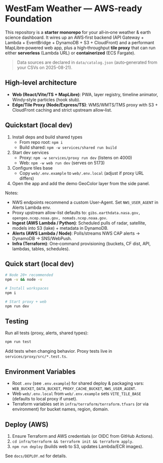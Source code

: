 # WestFam Weather — AWS‑ready Foundation

This repository is a **starter monorepo** for your all‑in‑one weather & earth science dashboard.
It wires up an AWS‑first backend (API Gateway + Lambda + EventBridge + DynamoDB + S3 + CloudFront)
and a performant MapLibre‑powered web app, plus a high‑throughput **tile proxy** that can run
either **serverless** (Lambda URL) or **containerized** (ECS Fargate).

> Data sources are declared in `data/catalog.json` (auto‑generated from your CSVs on 2025-08-21).

## High‑level architecture
- **Web (React/Vite/TS + MapLibre)**: PWA, layer registry, timeline animator, Windy‑style particles (hook stub).
- **Edge/Tile Proxy (Node/Express/TS)**: WMS/WMTS/TMS proxy with S3 + CloudFront caching and strict upstream allow‑list.

## Quickstart (local dev)

1) Install deps and build shared types
	- From repo root: `npm i`
	- Build shared: `npm -w services/shared run build`
2) Start dev services
	- Proxy: `npm -w services/proxy run dev` (listens on 4000)
	- Web: `npm -w web run dev` (serves on 5173)
3) Configure tiles base
	- Copy `web/.env.example` to `web/.env.local` (adjust if proxy URL differs)
4) Open the app and add the demo GeoColor layer from the side panel.

Notes:
- NWS endpoints recommend a custom User-Agent. Set `NWS_USER_AGENT` in Alerts Lambda env.
- Proxy upstream allow-list defaults to: `gibs.earthdata.nasa.gov, opengeo.ncep.noaa.gov, nomads.ncep.noaa.gov`.
- **Ingest (AWS Lambda / Python)**: Scheduled pulls of radar, satellite, models into S3 (lake) + metadata in DynamoDB.
- **Alerts (AWS Lambda / Node)**: Polls/streams NWS CAP alerts → DynamoDB → SNS/WebPush.
- **Infra (Terraform)**: One‑command provisioning (buckets, CF dist, API, lambdas, tables, schedules).

## Quick start (local dev)
```bash
# Node 20+ recommended
npm -v && node -v

# Install workspaces
npm i

# Start proxy + web
npm run dev
```

## Testing
Run all tests (proxy, alerts, shared types):
```bash
npm run test
```
Add tests when changing behavior. Proxy tests live in `services/proxy/src/*.test.ts`.

## Environment Variables
- Root `.env` (see `.env.example`) for shared deploy & packaging vars: `WEB_BUCKET`, `DATA_BUCKET`, `PROXY_CACHE_BUCKET`, `NWS_USER_AGENT`.
- Web `web/.env.local` from `web/.env.example` sets `VITE_TILE_BASE` (defaults to local proxy if unset).
- Terraform variables set in `infra/terraform/terraform.tfvars` (or via environment) for bucket names, region, domain.

## Deploy (AWS)
1. Ensure Terraform and AWS credentials (or OIDC from GitHub Actions).
2. `cd infra/terraform && terraform init && terraform apply`.
3. `npm run deploy` (builds web to S3, updates Lambda/ECR images).

See `docs/DEPLOY.md` for details.
